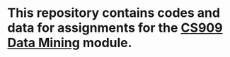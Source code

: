 # This repository contains codes and data for assignments for the [CS909 Data Mining](https://warwick.ac.uk/fac/sci/dcs/teaching/modules/cs909/) module.
